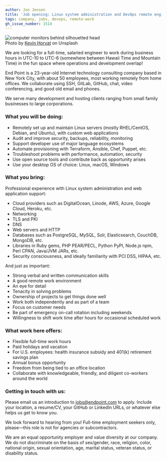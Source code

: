 ```yaml
---
author: Jon Jensen
title: 'Job opening: Linux system administration and DevOps remote engineer'
tags: company, jobs, devops, remote-work
gh_issue_number: 1514
---
```


<img src="/blog/2019/04/18/linux-sysadmin-devops-remote-job/kevin-horvat-1354011-unsplash-small.jpg" alt="computer monitors behind silhouetted head" /><br>Photo by <a href="https://unsplash.com/photos/Pyjp2zmxuLk">Kevin Horvat</a> on Unsplash

[//]: # (from https://unsplash.com/license - Unsplash grants you an irrevocable, nonexclusive, worldwide copyright license to download, copy, modify, distribute, perform, and use photos from Unsplash for free, including for commercial purposes, without permission from or attributing the photographer or Unsplash.)

We are looking for a full-​time, salaried engineer to work during business hours in UTC-10 to UTC-6 (somewhere between Hawaii Time and Mountain Time) in the fun space where operations and development overlap!

End Point is a 23-​year-old Internet technology consulting company based in New York City, with about 50 employees, most working remotely from home offices. We collaborate using SSH, GitLab, GitHub, chat, video conferencing, and good old email and phones.

We serve many development and hosting clients ranging from small family businesses to large corporations.

### What you will be doing:

- Remotely set up and maintain Linux servers (mostly RHEL/​CentOS, Debian, and Ubuntu), with custom web applications
- Audit and improve security, backups, reliability, monitoring
- Support developer use of major language ecosystems
- Automate provisioning with Terraform, Ansible, Chef, Puppet, etc.
- Troubleshoot problems with performance, automation, security
- Use open source tools and contribute back as opportunity arises
- Use your desktop OS of choice: Linux, macOS, Windows

### What you bring:

Professional experience with Linux system administration and web application support:
- Cloud providers such as DigitalOcean, Linode, AWS, Azure, Google Cloud, Heroku, etc.
- Networking
- TLS and PKI
- DNS
- Web servers and HTTP
- Databases such as PostgreSQL, MySQL, Solr, Elasticsearch, CouchDB, MongoDB, etc.
- Libraries in Ruby gems, PHP PEAR/​PECL, Python PyPI, Node.js npm, Perl CPAN, Java/​JVM JARs, etc.
- Security consciousness, and ideally familiarity with PCI DSS, HIPAA, etc.

And just as important:
- Strong verbal and written communication skills
- A good remote work environment
- An eye for detail
- Tenacity in solving problems
- Ownership of projects to get things done well
- Work both independently and as part of a team
- Focus on customer needs
- Be part of emergency on-call rotation including weekends
- Willingness to shift work time after hours for occasional scheduled work

### What work here offers:

- Flexible full-time work hours
- Paid holidays and vacation
- For U.S. employees: health insurance subsidy and 401(k) retirement savings plan
- Annual bonus opportunity
- Freedom from being tied to an office location
- Collaborate with knowledgeable, friendly, and diligent co-workers around the world

### Getting in touch with us:

Please email us an introduction to [jobs@endpoint.com](mailto:jobs@endpoint.com) to apply. Include your location, a resume/​CV, your GitHub or LinkedIn URLs, or whatever else helps us get to know you.

We look forward to hearing from you! Full-time employment seekers only, please—​this role is not for agencies or subcontractors.

We are an equal opportunity employer and value diversity at our company. We do not discriminate on the basis of sex/​gender, race, religion, color, national origin, sexual orientation, age, marital status, veteran status, or disability status.

<script type="application/ld+json">
{
  "@context" : "http://schema.org/",
  "@type" : "JobPosting",
  "title" : "Linux system administration and DevOps remote engineer",
  "description" : "<p>We are looking for a full-time, salaried engineer to work during business hours in UTC-10 to UTC-6 (somewhere between Hawaii Time and Mountain Time) in the fun space where operations and development overlap.</p> <h2>What you will be doing:</h2> <ul> <li>Remotely set up and maintain Linux servers (mostly RHEL/​CentOS, Debian, and Ubuntu), with custom web applications</li> <li>Audit and improve security, backups, reliability, monitoring</li> <li>Support developer use of major language ecosystems</li> <li>Automate provisioning with Terraform, Ansible, Chef, Puppet, etc.</li> <li>Troubleshoot problems with performance, automation, security</li> <li>Use open source tools and contribute back as opportunity arises</li> <li>Use your desktop OS of choice: Linux, macOS, Windows</li> </ul> <h2>What you bring:</h2> <ul> <li>Professional experience with Linux system administration and web application support:</li> <ul> <li>cloud providers such as DigitalOcean, Linode, AWS, Azure, Google Cloud, Heroku, etc.</li> <li>networking</li> <li>TLS and PKI</li> <li>DNS</li> <li>web servers and HTTP</li> <li>databases such as PostgreSQL, MySQL, Solr, Elasticsearch, CouchDB, MongoDB, etc.</li> <li>libraries in Ruby gems, PHP PEAR/​PECL, Python PyPI, Node.js npm, Perl CPAN, Java/​JVM JARs, etc.</li> </ul> <li>Security consciousness, ideally familiarity with PCI DSS, HIPAA, etc.</li> <li>Strong verbal and written communication skills</li> <li>A good remote work environment</li> <li>An eye for detail</li> <li>Tenacity solving problems</li> <li>Ownership of projects to get things done well</li> <li>Work both independently and as part of a team</li> <li>Focus on customer needs</li> <li>Be part of emergency on-call rotation including weekends</li> <li>Willingness to shift work time after hours for occasional scheduled work</li> </ul> <h2>We offer:</h2> <ul> <li>Flexible full-time work hours</li> <li>Paid holidays and vacation</li> <li>For U.S. employees: health insurance subsidy and 401(k) retirement savings plan</li> <li>Annual bonus opportunity</li> <li>Freedom from being tied to an office location</li> <li>Collaborate with knowledgeable, friendly, and diligent co-workers around the world</li> </ul> <h2>To apply:</h2> <p>Please email us an introduction to jobs@endpoint.com to apply. Include your location, a resume/CV, your GitHub or LinkedIn URLs, or whatever else helps us get to know you.</p><p>No agencies or subcontractors.</p>",
  "identifier": {
    "@type": "PropertyValue",
    "name": "End Point Corporation",
    "value": "devops-201904"
  },
  "datePosted" : "2019-04-18",
  "validThrough" : "2019-05-19",
  "employmentType" : ["FULL_TIME", "CONTRACTOR"],
  "hiringOrganization" : {
    "@type" : "Organization",
    "name" : "End Point Corporation",
    "sameAs" : "https://www.endpoint.com/blog/2019/04/18/linux-sysadmin-devops-remote-job",
    "logo" : "https://www.endpoint.com/images/favicon.ico"
  },
  "jobLocationType": "TELECOMMUTE",
  "applicantLocationRequirements": {
      "@type": "Country",
      "name": ["Canada", "United States", "Mexico"]
  }
}
</script>
